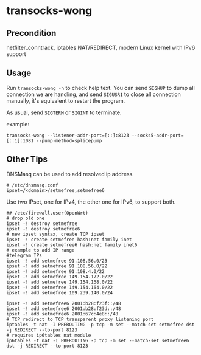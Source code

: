 # transocks-wong

## Precondition

netfilter_conntrack, iptables NAT/REDIRECT, modern Linux kernel with IPv6 support

## Usage

Run `transocks-wong -h` to check help text. You can send `SIGHUP` to dump all connection we are handling,
and send `SIGUSR1` to close all connection manually, it's equivalent to restart the program.

As usual, send `SIGTERM` or `SIGINT` to terminate.

example:

```
transocks-wong --listener-addr-port=[::]:8123 --socks5-addr-port=[::1]:1081 --pump-method=splicepump
```

## Other Tips

DNSMasq can be used to add resolved ip address.
```
# /etc/dnsmasq.conf
ipset=/<domain>/setmefree,setmefree6
```

Use two IPset, one for IPv4, the other one for IPv6, to support both.
```
## /etc/firewall.user(OpenWrt)
# drop old one
ipset -! destroy setmefree
ipset -! destroy setmefree6
# new ipset syntax, create TCP ipset
ipset -! create setmefree hash:net family inet
ipset -! create setmefree6 hash:net family inet6
# example to add IP range
#telegram IPs
ipset -! add setmefree 91.108.56.0/23
ipset -! add setmefree 91.108.56.0/22
ipset -! add setmefree 91.108.4.0/22
ipset -! add setmefree 149.154.172.0/22
ipset -! add setmefree 149.154.168.0/22
ipset -! add setmefree 149.154.164.0/22
ipset -! add setmefree 109.239.140.0/24

ipset -! add setmefree6 2001:b28:f23f::/48
ipset -! add setmefree6 2001:b28:f23d::/48
ipset -! add setmefree6 2001:67c:4e8::/48
# TCP redirect to TCP transparent proxy listening port
iptables -t nat -I PREROUTING -p tcp -m set --match-set setmefree dst -j REDIRECT --to-port 8123
# requires ip6tables nat module
ip6tables -t nat -I PREROUTING -p tcp -m set --match-set setmefree6 dst -j REDIRECT --to-port 8123
```
